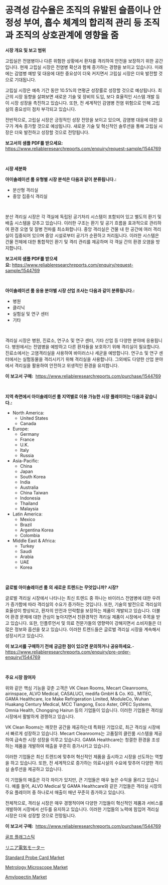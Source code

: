 <p><h1>공격성 감수율은 조직의 유발된 슬픔이나 안정성 부여, 흡수 체계의 합리적 관리 등 조직과 조직의 상호관계에 영향을 줌</h1></p><p><strong>시장 개요 및 보고 범위</strong></p>
<p><p>고립실은 전염병이나 다른 위험한 상황에서 환자를 격리하여 안전을 보장하기 위한 공간입니다. 현재 고립실 시장은 전염병 확산과 함께 증가하는 경향을 보이고 있습니다. 미래에는 감염병 예방 및 대응에 대한 중요성이 더욱 커지면서 고립실 시장은 더욱 발전할 것으로 기대됩니다.</p><p>고립실 시장은 예측 기간 동안 10.5%의 연평균 성장률로 성장할 것으로 예상됩니다. 최근의 시장 동향을 살펴보면 새로운 기술 및 장비의 도입, 보다 효율적인 시스템 개발 등이 시장 성장을 촉진하고 있습니다. 또한, 전 세계적인 감염병 전염 위험으로 인해 고립실의 중요성이 점차 부각되고 있습니다.</p><p>전반적으로, 고립실 시장은 긍정적인 성장 전망을 보이고 있으며, 감염병 대응에 대한 요구가 계속 증가할 것으로 예상됩니다. 새로운 기술 및 혁신적인 솔루션을 통해 고립실 시장은 더욱 발전하고 성장할 것으로 전망됩니다.</p></p>
<p><strong>보고서의 샘플 PDF를 받으세요:</strong> <a href="https://www.reliableresearchreports.com/enquiry/request-sample/1544769">https://www.reliableresearchreports.com/enquiry/request-sample/1544769</a></p>
<p>&nbsp;</p>
<p><strong>시장 세분화</strong></p>
<p><strong>아이솔레이션 룸 유형별 시장 분석은 다음과 같이 분류됩니다.:</strong></p>
<p><ul><li>분산형 격리실</li><li>중앙 집중식 격리실</li></ul></p>
<p>&nbsp;</p>
<p><p>분산 격리실 시장은 각 객실에 독립된 공기처리 시스템이 포함되어 있고 별도의 환기 및 배출 시스템을 갖추고 있습니다. 이러한 구조는 환기 및 공기 흐름을 효과적으로 관리하여 환경 오염 및 질병 전파를 최소화합니다. 중앙 격리실은 건물 내 한 공간에 여러 격리실이 집중되어 있으며 중앙 시설로부터 공기가 순환하고 처리됩니다. 이러한 시스템은 건물 전체에 대한 통합적인 환기 및 격리 관리를 제공하며 각 객실 간의 환경 오염을 방지합니다.</p></p>
<p><strong>보고서의 샘플 PDF를 받으세요:</strong>&nbsp;<a href="https://www.reliableresearchreports.com/enquiry/request-sample/1544769">https://www.reliableresearchreports.com/enquiry/request-sample/1544769</a></p>
<p>&nbsp;</p>
<p><strong> 아이솔레이션 룸 응용 분야별 시장 산업 조사는 다음과 같이 분류됩니다.:</strong></p>
<p><ul><li>병원</li><li>클리닉</li><li>실험실 및 연구 센터</li><li>기타</li></ul></p>
<p>&nbsp;</p>
<p><p>격리실 시장은 병원, 진료소, 연구소 및 연구 센터, 기타 산업 등 다양한 분야에 응용됩니다. 병원에서는 전염병을 예방하고 다른 환자들을 보호하기 위해 격리실이 필요합니다. 진료소에서는 고염격리실을 사용하여 바이러스나 세균을 예방합니다. 연구소 및 연구 센터에서는 실험동물을 격리시키기 위해 격리실을 사용합니다. 그외에도 다양한 산업 분야에서 격리실을 활용하여 안전하고 위생적인 환경을 유지합니다.</p></p>
<p><strong>이 보고서 구매:</strong>&nbsp; <a href="https://www.reliableresearchreports.com/purchase/1544769">https://www.reliableresearchreports.com/purchase/1544769</a></p>
<p>&nbsp;</p>
<p><strong>지역 측면에서 아이솔레이션 룸 지역별로 이용 가능한 시장 플레이어는 다음과 같습니다.:</strong></p>
<p><ul>
    <li>
        North America:
        <ul>
            <li>United States</li>
            <li>Canada</li>
        </ul>
    </li>
    <li>
        Europe:
        <ul>
            <li>Germany</li>
            <li>France</li>
            <li>U.K.</li>
            <li>Italy</li>
            <li>Russia</li>
        </ul>
    </li>
    <li>
        Asia-Pacific:
        <ul>
            <li>China</li>
            <li>Japan</li>
            <li>South Korea</li>
            <li>India</li>
            <li>Australia</li>
            <li>China Taiwan</li>
            <li>Indonesia</li>
            <li>Thailand</li>
            <li>Malaysia</li>
        </ul>
    </li>
    <li>
        Latin America:
        <ul>
            <li>Mexico</li>
            <li>Brazil</li>
            <li>Argentina Korea</li>
            <li>Colombia</li>
        </ul>
    </li>
    <li>
        Middle East & Africa:
        <ul>
            <li>Turkey</li>
            <li>Saudi</li>
            <li>Arabia</li>
            <li>UAE</li>
            <li>Korea</li>
        </ul>
    </li>
    </ul></p>
<p>&nbsp;</p>
<p><strong>글로벌 아이솔레이션 룸 의 새로운 트렌드는 무엇입니까? 시장?</strong></p>
<p><p>글로벌 격리실 시장에서 나타나는 최신 트렌드 중 하나는 바이러스 전염병에 대한 우려가 증가함에 따라 격리실의 수요가 증가하는 것입니다. 또한, 기술의 발전으로 격리실의 효율성이 향상되고, 환자의 안전과 안락함을 보장하는 제품이 개발되고 있습니다. 더불어 환경 문제에 대한 관심이 높아지면서 친환경적인 격리실 제품이 시장에서 주목을 받고 있습니다. 또한, 인플루언서 및 의료 전문가들의 영향력이 강해지면서 소비자들은 더 많은 정보와 옵션을 찾고 있습니다. 이러한 트렌드들은 글로벌 격리실 시장을 계속해서 성장시키고 있습니다.</p></p>
<p><strong>이 보고서를 구매하기 전에 궁금한 점이 있으면 문의하거나 공유하세요.</strong>- <a href="https://www.reliableresearchreports.com/enquiry/pre-order-enquiry/1544769">https://www.reliableresearchreports.com/enquiry/pre-order-enquiry/1544769</a></p>
<p>&nbsp;</p>
<p><strong>주요 시장 참여자</strong></p>
<p><p>위와 같은 핵심 기능을 갖춘 고객은 VK Clean Rooms, Mecart Cleanrooms, airinspace, ALVO Medical, CASALUCI, medifa GmbH & Co. KG., MITEC, GAMA Healthcare, Ice Make Refrigeration Limited, ModuleCo, Wuhan Huakang Century Medical, MCC Tiangong, Esco Aster, OPEC Systems, Omnia Health, Chongqing Hairun 등의 기업들이 있습니다. 이러한 기업들은 격리실 시장에서 활발하게 경쟁하고 있습니다.</p><p>VK Clean Rooms는 깨끗한 공간을 제공하는데 특화된 기업으로, 최근 격리실 시장에서 빠르게 성장하고 있습니다. Mecart Cleanrooms는 고품질의 클린룸 시스템을 제공하여 급속한 시장 성장을 이루고 있습니다. GAMA Healthcare는 청결한 환경을 조성하는 제품을 개발하여 매출을 꾸준히 증가시키고 있습니다.</p><p>이러한 기업들은 최신 트렌드에 맞추어 혁신적인 제품을 출시하고 시장을 선도하는 역할을 하고 있습니다. 또한, 전 세계적으로 증가하는 의료시설의 수요에 맞추어 다양한 격리실 솔루션을 제공하고 있습니다.</p><p>이 기업들의 매출은 각각 차이가 있지만, 큰 기업들은 매우 높은 수익을 올리고 있습니다. 예를 들어, ALVO Medical 및 GAMA Healthcare와 같은 기업들은 격리실 시장의 주요 플레이어 중 하나로서 매출이 매년 꾸준히 증가하고 있습니다.</p><p>전체적으로, 격리실 시장은 매우 경쟁적이며 다양한 기업들이 혁신적인 제품과 서비스를 개발하여 시장에서 선두를 유지하고 있습니다. 이러한 기업들의 노력에 힘입어 격리실 시장은 더욱 성장할 것으로 전망됩니다.</p></p>
<p><strong>이 보고서 구매:</strong>&nbsp;&nbsp;<a href="https://www.reliableresearchreports.com/purchase/1544769">https://www.reliableresearchreports.com/purchase/1544769</a></p>
<p><p><a href="https://github.com/bunxhcci35271755/Market-Research-Report-List-1/blob/main/712189313711.md">골프 플래그스틱</a></p><p><a href="https://github.com/hwbcz413288296/Market-Research-Report-List-1/blob/main/512486914563.md">リニア電気モーター</a></p><p><a href="https://github.com/Sherrillcrooksxa8i18ucf2m/Market-Research-Report-List-1/blob/main/standard-probe-card-market.md">Standard Probe Card Market</a></p><p><a href="https://view.publitas.com/reportprime-1/metrology-microscope-market-size-furnishes-valuable-information-encompassing-market-share-market-trends-and-projections-spanning-from-2024-to-2031/">Metrology Microscope Market</a></p><p><a href="https://lydian-appliance-61d.notion.site/Amylopectin-Market-Research-Report-Provides-thorough-Industry-Overview-which-offers-an-In-Depth-Ana-95d8edd1a4564bb99870b5187331a4e1">Amylopectin Market</a></p></p>
